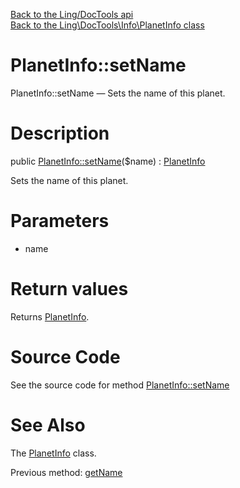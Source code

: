 [Back to the Ling/DocTools api](https://github.com/lingtalfi/DocTools/blob/master/doc/api/Ling/DocTools.md)<br>
[Back to the Ling\DocTools\Info\PlanetInfo class](https://github.com/lingtalfi/DocTools/blob/master/doc/api/Ling/DocTools/Info/PlanetInfo.md)


PlanetInfo::setName
================



PlanetInfo::setName — Sets the name of this planet.




Description
================


public [PlanetInfo::setName](https://github.com/lingtalfi/DocTools/blob/master/doc/api/Ling/DocTools/Info/PlanetInfo/setName.md)($name) : [PlanetInfo](https://github.com/lingtalfi/DocTools/blob/master/doc/api/Ling/DocTools/Info/PlanetInfo.md)




Sets the name of this planet.




Parameters
================


- name

    


Return values
================

Returns [PlanetInfo](https://github.com/lingtalfi/DocTools/blob/master/doc/api/Ling/DocTools/Info/PlanetInfo.md).








Source Code
===========
See the source code for method [PlanetInfo::setName](https://github.com/lingtalfi/DocTools/blob/master/Info/PlanetInfo.php#L125-L129)


See Also
================

The [PlanetInfo](https://github.com/lingtalfi/DocTools/blob/master/doc/api/Ling/DocTools/Info/PlanetInfo.md) class.

Previous method: [getName](https://github.com/lingtalfi/DocTools/blob/master/doc/api/Ling/DocTools/Info/PlanetInfo/getName.md)<br>

